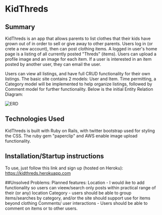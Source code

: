 # KidThreds

## Summary
KidThreds is an app that allows parents to list clothes that their kids have grown out of in order to sell or give away to other parents.
Users log in (or crete a new account), then can post clothing items. A logged in user's home page is a listing of all currently posted "Threds" (items). Users can upload a profile image and an image for each item. If a user is interested in an item posted by another user, they can email the user.

Users can view all listings, and have full CRUD functionality for their own listings. The basic site contains 2 models: User and Item.
Time permitting, a Category model will be implemented to help organize listings, followed by Comment model for further functionality.
Below is the initial Entity Relation Diagram:

![ERD](Project2_ERD.png)

## Technologies Used

KidThreds is built with Ruby on Rails, with twitter bootstrap used for styling the CSS. The ruby gem "paperclip" and AWS enable image upload functionality. 

## Installation/Startup instructions
To use, just follow this link and sign up (hosted on Heroku): https://kidthreds.herokuapp.com

##Unsolved Problems:
Planned features:
Location - I would ike to add functionality so users can  vieew/search only posts within practical range of their (or any) location
Category - users should be able to group items/searches by category, and/or the site should support use for items beyond clothing
Comments/ user interactions - Users should be able to comment on items or to other users.

